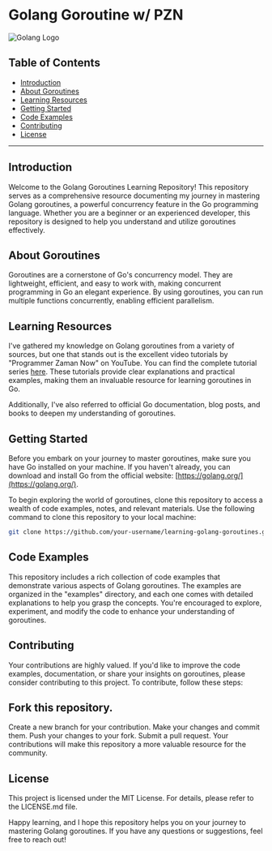 # Golang Goroutine w/ PZN

![Golang Logo](https://miro.medium.com/v2/resize:fit:1400/1*dD8qcmhpjUlKxZ1GHmX1AQ.png)

## Table of Contents
- [Introduction](#introduction)
- [About Goroutines](#about-goroutines)
- [Learning Resources](#learning-resources)
- [Getting Started](#getting-started)
- [Code Examples](#code-examples)
- [Contributing](#contributing)
- [License](#license)

---

## Introduction

Welcome to the Golang Goroutines Learning Repository! This repository serves as a comprehensive resource documenting my journey in mastering Golang goroutines, a powerful concurrency feature in the Go programming language. Whether you are a beginner or an experienced developer, this repository is designed to help you understand and utilize goroutines effectively.

## About Goroutines

Goroutines are a cornerstone of Go's concurrency model. They are lightweight, efficient, and easy to work with, making concurrent programming in Go an elegant experience. By using goroutines, you can run multiple functions concurrently, enabling efficient parallelism.

## Learning Resources

I've gathered my knowledge on Golang goroutines from a variety of sources, but one that stands out is the excellent video tutorials by "Programmer Zaman Now" on YouTube. You can find the complete tutorial series [here](https://www.youtube.com/programmerzamannow). These tutorials provide clear explanations and practical examples, making them an invaluable resource for learning goroutines in Go.

Additionally, I've also referred to official Go documentation, blog posts, and books to deepen my understanding of goroutines.

## Getting Started

Before you embark on your journey to master goroutines, make sure you have Go installed on your machine. If you haven't already, you can download and install Go from the official website: [https://golang.org/](https://golang.org/).

To begin exploring the world of goroutines, clone this repository to access a wealth of code examples, notes, and relevant materials. Use the following command to clone this repository to your local machine:

```bash
git clone https://github.com/your-username/learning-golang-goroutines.git
```

## Code Examples

This repository includes a rich collection of code examples that demonstrate various aspects of Golang goroutines. The examples are organized in the "examples" directory, and each one comes with detailed explanations to help you grasp the concepts. You're encouraged to explore, experiment, and modify the code to enhance your understanding of goroutines.

## Contributing

Your contributions are highly valued. If you'd like to improve the code examples, documentation, or share your insights on goroutines, please consider contributing to this project. To contribute, follow these steps:

## Fork this repository.

Create a new branch for your contribution.
Make your changes and commit them.
Push your changes to your fork.
Submit a pull request.
Your contributions will make this repository a more valuable resource for the community.

## License

This project is licensed under the MIT License. For details, please refer to the LICENSE.md file.

Happy learning, and I hope this repository helps you on your journey to mastering Golang goroutines. If you have any questions or suggestions, feel free to reach out!
